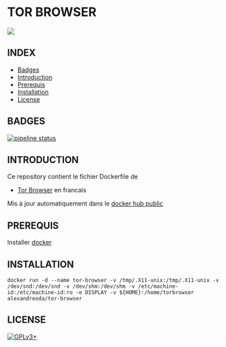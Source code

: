 # TOR BROWSER

<img src="https://img.generation-nt.com/tor-browser_0096006401660498.png" />  


## INDEX

- [Badges](#BADGES)
- [Introduction](#INTRODUCTION)
- [Prerequis](#PREREQUIS)
- [Installation](#INSTALLATION)
- [License](#LICENSE)


## BADGES

[![pipeline status](https://gitlab.com/oda-alexandre/tor-browser/badges/master/pipeline.svg)](https://gitlab.com/oda-alexandre/tor-browser/commits/master)


## INTRODUCTION

Ce repository contient le fichier Dockerfile de

- [Tor Browser](https://www.torproject.org/projects/torbrowser.html.en) en francais

Mis à jour automatiquement dans le [docker hub public](https://hub.docker.com/r/alexandreoda/tor-browser/)


## PREREQUIS

Installer [docker](https://www.docker.com)


## INSTALLATION

```
docker run -d --name tor-browser -v /tmp/.X11-unix:/tmp/.X11-unix -v /dev/snd:/dev/snd -v /dev/shm:/dev/shm -v /etc/machine-id:/etc/machine-id:ro -e DISPLAY -v ${HOME}:/home/torbrowser alexandreoda/tor-browser
```

## LICENSE

[![GPLv3+](http://gplv3.fsf.org/gplv3-127x51.png)](https://github.com/oda-alexandre/tor-browser/blob/master/LICENSE)
